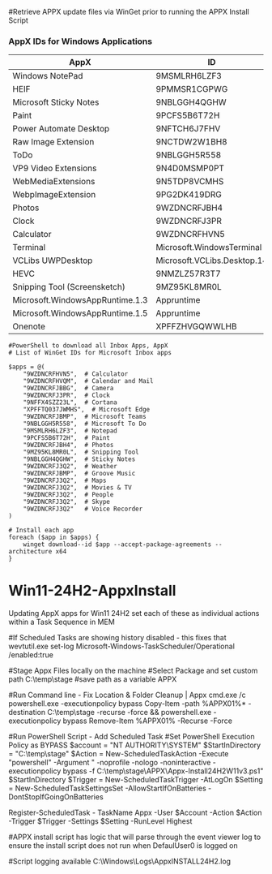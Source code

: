 #Retrieve APPX update files via WinGet prior to running the APPX Install Script
### AppX IDs for Windows Applications

| **AppX** | **ID** |
|----------|--------|
| Windows NotePad | 9MSMLRH6LZF3 |
| HEIF | 9PMMSR1CGPWG |
| Microsoft Sticky Notes | 9NBLGGH4QGHW |
| Paint | 9PCFS5B6T72H |
| Power Automate Desktop | 9NFTCH6J7FHV |
| Raw Image Extension | 9NCTDW2W1BH8 |
| ToDo | 9NBLGGH5R558 |
| VP9 Video Extensions | 9N4D0MSMP0PT |
| WebMediaExtensions | 9N5TDP8VCMHS |
| WebpImageExtension | 9PG2DK419DRG |
| Photos | 9WZDNCRFJBH4 |
| Clock | 9WZDNCRFJ3PR |
| Calculator | 9WZDNCRFHVN5 |
| Terminal | Microsoft.WindowsTerminal |
| VCLibs UWPDesktop | Microsoft.VCLibs.Desktop.14 |
| HEVC | 9NMZLZ57R3T7 |
| Snipping Tool (Screensketch) | 9MZ95KL8MR0L |
| Microsoft.WindowsAppRuntime.1.3 | Appruntime |
| Microsoft.WindowsAppRuntime.1.5 | Appruntime |
| Onenote | XPFFZHVGQWWLHB |


```
#PowerShell to download all Inbox Apps, AppX
# List of WinGet IDs for Microsoft Inbox apps

$apps = @(
    "9WZDNCRFHVN5",  # Calculator
    "9WZDNCRFHVQM",  # Calendar and Mail
    "9WZDNCRFJBBG",  # Camera
    "9WZDNCRFJ3PR",  # Clock
    "9NFFX4SZZ23L",  # Cortana
    "XPFFTQ037JWMHS",  # Microsoft Edge
    "9WZDNCRFJBMP",  # Microsoft Teams
    "9NBLGGH5R558",  # Microsoft To Do
    "9MSMLRH6LZF3",  # Notepad
    "9PCFS5B6T72H",  # Paint
    "9WZDNCRFJBH4",  # Photos
    "9MZ95KL8MR0L",  # Snipping Tool
    "9NBLGGH4QGHW",  # Sticky Notes
    "9WZDNCRFJ3Q2",  # Weather
    "9WZDNCRFJBMP",  # Groove Music
    "9WZDNCRFJ3Q2",  # Maps
    "9WZDNCRFJ3Q2",  # Movies & TV
    "9WZDNCRFJ3Q2",  # People
    "9WZDNCRFJ3Q2",  # Skype
    "9WZDNCRFJ3Q2"   # Voice Recorder
)

# Install each app
foreach ($app in $apps) {
    winget download--id $app --accept-package-agreements --architecture x64
}
```

# Win11-24H2-AppxInstall
Updating AppX apps for Win11 24H2 set each of these as individual actions within a Task Sequence in MEM

#If Scheduled Tasks are showing history disabled - this fixes that
wevtutil.exe set-log Microsoft-Windows-TaskScheduler/Operational /enabled:true

#Stage Appx Files locally on the machine
#Select Package and set custom path
C:\temp\stage
#save path as a variable
APPX

#Run Command line - Fix Location & Folder Cleanup | Appx
cmd.exe /c powershell.exe -executionpolicy bypass Copy-Item -path %APPX01%\* -destination C:\temp\stage -recurse -force && powershell.exe -executionpolicy bypass Remove-Item %APPX01% -Recurse -Force

#Run PowerShell Script - Add Scheduled Task
#Set PowerShell Execution Policy as BYPASS
$account = "NT AUTHORITY\SYSTEM"
$StartInDirectory = "C:\temp\stage"
$Action = New-ScheduledTaskAction -Execute "powershell" -Argument " -noprofile -nologo -noninteractive -executionpolicy bypass -f C:\temp\stage\APPX\Appx-Install24H2W11v3.ps1" $StartInDirectory
$Trigger = New-ScheduledTaskTrigger -AtLogOn
$Setting = New-ScheduledTaskSettingsSet -AllowStartIfOnBatteries -DontStopIfGoingOnBatteries

Register-ScheduledTask - TaskName Appx -User $Account -Action $Action -Trigger $Trigger -Settings $Setting -RunLevel Highest

#APPX install script has logic that will parse through the event viewer log to ensure the install script does not run when DefaulUser0 is logged on

#Script logging available C:\Windows\Logs\AppxINSTALL24H2.log
